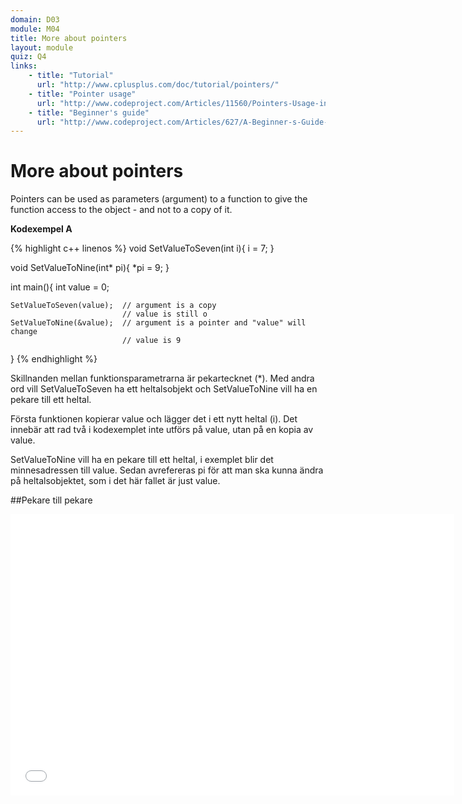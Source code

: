 ```yaml
---
domain: D03
module: M04
title: More about pointers
layout: module
quiz: Q4
links:
    - title: "Tutorial"
      url: "http://www.cplusplus.com/doc/tutorial/pointers/"
    - title: "Pointer usage"
      url: "http://www.codeproject.com/Articles/11560/Pointers-Usage-in-C-Beginners-to-Advanced#2"
    - title: "Beginner's guide"
      url: "http://www.codeproject.com/Articles/627/A-Beginner-s-Guide-to-Pointers"
---
```


# More about pointers

Pointers can be used as parameters (argument) to a function to give the function access to the object - 
and not to a copy of it.

__Kodexempel A__

{% highlight c++ linenos %}
    void SetValueToSeven(int i){
    i = 7;
}
 
void SetValueToNine(int* pi){
    *pi = 9;
}
 
int main(){
    int value = 0;
 
    SetValueToSeven(value);  // argument is a copy
                             // value is still o
    SetValueToNine(&value);  // argument is a pointer and "value" will change
                             // value is 9
}
{% endhighlight %}

Skillnanden mellan funktionsparametrarna är pekartecknet (*).
Med andra ord vill SetValueToSeven ha ett heltalsobjekt och SetValueToNine vill ha en pekare till ett heltal.

Första funktionen kopierar value och lägger det i ett nytt heltal (i).
Det innebär att rad två i kodexemplet inte utförs på value, utan på en kopia av value.

SetValueToNine vill ha en pekare till ett heltal, i exemplet blir det minnesadressen till value.
Sedan avrefereras pi för att man ska kunna ändra på heltalsobjektet, som i det här fallet är just value.

##Pekare till pekare

<iframe width="710" height="450" src="//www.youtube.com/embed/d3kd5KbGB48" frameborder="0" allowfullscreen></iframe>

